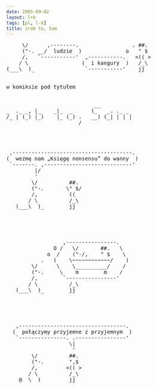 ```yaml
---
date: 2005-09-02
layout: l+k
tags: [pl, l-k]
title: zrób to, Sam
---
```


<pre class='l-k'>
     \/      ,--------.                 . ##. 
     ("-. __/  ludzie  )              o   " $ 
     /,   `-----------'  ,-----------.   <(( >
    / \                 (  i kangury  )   /_\ 
(___\  )_                `-----------'    jj  


w komiksie pod tytułem


                            __          
_  ._ _, |_    _|_  _      (_   _. ._ _ 
/_ | (_) |_)    |_ (_) .   __) (_| | | |
                       /                




 ,--------------------------------------. 
(  wezmę nam „Księgę nonsensu” do wanny  )
 `-------. ,----------------------------' 
         |/                               
         '                                
        \/          ##.                   
        ("-.       \" $/                  
        /,          ((                    
       / \          /_\                   
   (___\  )_        jj                    





                  ,----------------.      
               O /   \/       ##.   \     
             o  /    ("-/,    " $    \    
           .   (    \~~~~~~~~~~~~/    )   
        \/      \    \__________/    /    
        ("-.     \    m        m    /     
        /,        `----------------'      
       / \          /_\                   
   (___\  )_        jj                    





   ,----------------------------------.   
  (  połączymy przyjemne z przyjemnym  )  
   `---------------. .----------------'   
                    \|                    
                     '                    
        \/          ##.                   
        ("-.        ",$                   
        /,         <(( >                  
       / \          /_\                   
    @__\  )_        jj                    
</pre>
